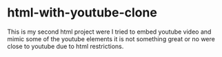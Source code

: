 # html-with-youtube-clone
This is my second html project were I tried to embed youtube video and mimic some of the youtube elements it is not something great or no were close to youtube due to html restrictions.
